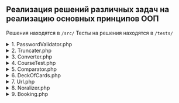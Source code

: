 ## Реализация решений различных задач на реализацию основных принципов ООП

Решения находятся в `/src/`
Тесты на решения находятся в `/tests/`

<details><summary>1. PasswordValidator.php</summary>
Реализуйте класс `PasswordValidator` ориентируясь на тесты.

Этот валидатор поддерживает следующие опции:

`minLength `(по-умолчанию 8) - минимальная длина пароля
`containNumbers` (по-умолчанию `false`) - требование содержать хотя бы одну цифру
Массив ошибок в ключах содержит название опции, а в значении текст указывающий на ошибку.
</details>

<details><summary>2. Truncater.php</summary>

Для работы с текстом в вебе бывает полезна функция `truncate()`, которая обрезает слишком длинный текст и ставит в конце, например, многоточие:

Реализуйте класс Truncater с единственным методом `truncate()`.
```php
<?php

const OPTIONS = [
    'separator' => '...',
    'length' => 200,
];
```
В классе уже присутствует конфигурация по умолчанию:
separator отвечает за символ(ы) добавляющиеся в конце, после обрезания строки, а `length` это длина до которой происходит сокращение. Если строка короче или равна этой опции, то никакого сокращения не происходит. Конфигурацию по умолчанию можно переопределить передав новую в конструктор (она мержится с тем что в классе), а также через передачу конфигурации вторым параметром в метод `truncate()`. Оба этих способа можно комбинировать.
</details>

<details><summary>3. Converter.php</summary>

Реализуйте функцию `toStd()`, которая принимает на вход ассоциативный массив и возвращает объект типа `stdClass` такой же структуры. Выполните задачу, проставляя ключи и значения вручную без использования преобразования типа.
Это задание можно решить простым преобразованием типа (в object), но это не спортивно).
</details>

<details><summary>4. CourseTest.php</summary>

Реализуйте тест CourseTest, проверяющий работоспособность метода getName() класса Course.
```php
<?php

namespace App;

class Course
{
    private $name;

    public function __construct($name)
    {
        $this->name = $name;
    }

    public function getName()
    {
        return $this->name;
    }
}
```
</details>

<details><summary>5. Comparator.php</summary>

Реализуйте функцию `compare($seq1, $seq2)`, которая сравнивает две строчки набранные в редакторе. Если они равны, то возвращает `true`, иначе - `false`. Особенность строчек в том они могут содержать символ `#`, соответствующий нажатию клавиши `Backspace`. Она означает, что нужно стереть предыдущий символ: `abd##a#` превращается в `a`.

```php
// 'ac' === 'ac'
compare('ab#c', 'ab#c'); // true

// '' === ''
compare('ab##', 'c#d#'); // true

// 'c' === 'b'
compare('a#c', 'b'); // false

// 'cd' === 'cd'
compare('#cd', 'cd'); // true
```
</details>

<details><summary>6. DeckOfCards.php</summary>
Реализуйте класс `DeckOfCards`, который описывает колоду карт и умеет её мешать.

Конструктор класса принимает на вход массив, в котором перечислены номиналы карт в единственном экземпляре, например, `[6, 7, 8, 9, 10, 'king']`.

Реализуйте публичный метод `getShuffled()`, с помощью которого можно получить полную колоду в виде отсортированного случайным образом массива.

```php
$deck = new DeckOfCards([2, 3]);
$deck->getShuffled(); // [2, 3, 3, 3, 2, 3, 2, 2]
$deck->getShuffled(); // [3, 3, 2, 2, 2, 3, 3, 2]
```
В "полной" колоде каждая карта встречается 4 раза — для простоты не учитываем масть.
</details>

<details><summary>7. Url.php</summary>

В данном упражнении вам предстоит реализовать класс `Url`, который позволяет извлекать из HTTP адреса, представленного строкой, его части.

Класс должен содержать конструктор и методы:

конструктор - принимает на вход HTTP адрес в виде строки.
`getScheme()` - возвращает протокол передачи данных (без двоеточия).
`getHostName()` - возвращает имя хоста.
`getQueryParams()` - возвращает параметры запроса в виде пар ключ-значение объекта.
`getQueryParam()` - получает значение параметра запроса по имени. Если параметр с переданным именем не существует, метод возвращает значение заданное вторым параметром (по умолчанию равно null).
`equals($url)` - принимает объект класса Url и возвращает результат сравнения с текущим объектом - true или false.

```php
use App\Url;

$url = new Url('http://yandex.ru:80?key=value&key2=value2');
$url->getScheme(); // 'http'
$url->getHostName(); // 'yandex.ru'
$url->getQueryParams();
// [
//     'key' => 'value',
//     'key2' => 'value2',
// ];
$url->getQueryParam('key'); // 'value'
// второй параметр - значение по умолчанию
$url->getQueryParam('key2', 'lala'); // 'value2'
$url->getQueryParam('new', 'ehu'); // 'ehu'
$url->getQueryParam('new'); // null
$url->equals(new Url('http://yandex.ru:80?key=value&key2=value2')); // true
$url->equals(new Url('http://yandex.ru:80?key=value')); // false
```
</details>

<details><summary>8. Noralizer.php</summary>

Реализуйте функцию `normalize()` которая принимает на вход список городов, производит внутри некоторые преобразования и возвращает структуру определенного формата.
```php
$raw = [
    [
        'name' => 'istambul',
        'country' => 'turkey'
    ],
    [
        'name' => 'Moscow ',
        'country' => ' Russia'
    ],
    [
        'name' => 'iStambul',
        'country' => 'tUrkey'
    ],
    [
        'name' => 'antalia',
        'country' => 'turkeY '
    ],
    [
        'name' => 'samarA',
        'country' => '  ruSsiA'
    ],
];
```

Входная структура представляет из себя список городов, где каждый город это ассоциативный массив с ключами `name` и `country`. Значения в этих ключах не нормализованы. Они могут быть в любом регистре и содержать начальные и концевые пробелы. Сами города могут дублироваться в рамках одной страны.

```php
$actual = normalize($raw);
// $expected = [
//     'russia' => [
//         'moscow', 'samara'
//     ],
//     'turkey' => [
//         'antalia', 'istambul'
//     ]
// ];
```
Конечная структура — ассоциативный массив, в котором ключ это страна, а значение — список имен городов отсортированный по именам. Сама структура отсортирована по странам. Дублей городов в выходной структуре быть не должно, а сами страны и города должны быть записаны в нижнем регистре без ведущих и концевых пробелов.
</details>

<details><summary>9. Booking.php</summary>

Реализуйте класс `Booking`, который позволяет бронировать номер отеля на определённые даты. Единственный интерфейс класса — функция `book()`, которая принимает на вход две даты в текстовом формате. Если бронирование возможно, то метод возвращает true и выполняет бронирование (даты записываются во внутреннее состояние объекта).

```php
$booking = new Booking();
$booking->book('11-11-2008', '13-11-2008'); // true
$booking->book('12-11-2008', '12-11-2008'); // false
$booking->book('10-11-2008', '12-11-2008'); // false
$booking->book('12-11-2008', '14-11-2008'); // false
$booking->book('10-11-2008', '11-11-2008'); // true
$booking->book('13-11-2008', '14-11-2008'); // true
```
</details>